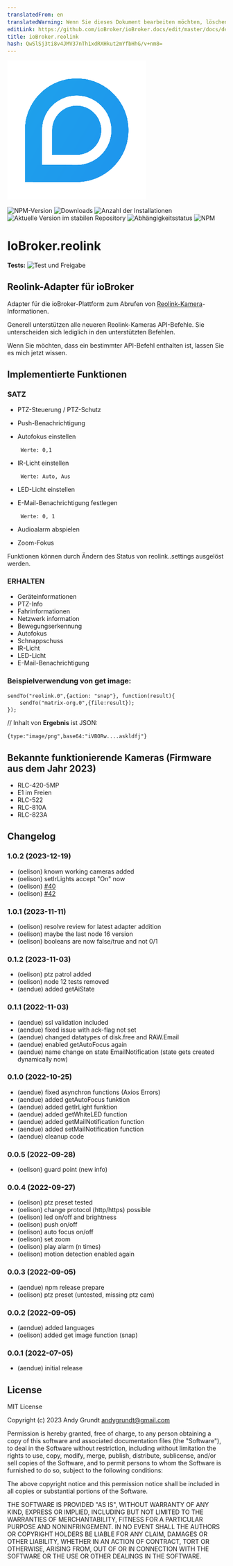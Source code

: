 ```yaml
---
translatedFrom: en
translatedWarning: Wenn Sie dieses Dokument bearbeiten möchten, löschen Sie bitte das Feld "translationsFrom". Andernfalls wird dieses Dokument automatisch erneut übersetzt
editLink: https://github.com/ioBroker/ioBroker.docs/edit/master/docs/de/adapterref/iobroker.reolink/README.md
title: ioBroker.reolink
hash: QwSlSj3ti8v4JMV37nTh1xdRXHkut2mYfbHhG/v+nm8=
---
```

![Logo](../../../en/adapterref/iobroker.reolink/admin/reolink_logo.png)

![NPM-Version](https://img.shields.io/npm/v/iobroker.reolink.svg)
![Downloads](https://img.shields.io/npm/dm/iobroker.reolink.svg)
![Anzahl der Installationen](https://iobroker.live/badges/reolink-installed.svg)
![Aktuelle Version im stabilen Repository](https://iobroker.live/badges/reolink-stable.svg)
![Abhängigkeitsstatus](https://img.shields.io/david/aendue/iobroker.reolink.svg)
![NPM](https://nodei.co/npm/iobroker.reolink.png?downloads=true)

# IoBroker.reolink
**Tests:** ![Test und Freigabe](https://github.com/aendue/ioBroker.reolink/workflows/Test%20and%20Release/badge.svg)

## Reolink-Adapter für ioBroker
Adapter für die ioBroker-Plattform zum Abrufen von [Reolink-Kamera](https://reolink.com/)-Informationen.

Generell unterstützen alle neueren Reolink-Kameras API-Befehle. Sie unterscheiden sich lediglich in den unterstützten Befehlen.

Wenn Sie möchten, dass ein bestimmter API-Befehl enthalten ist, lassen Sie es mich jetzt wissen.

## Implementierte Funktionen
### SATZ
 - PTZ-Steuerung / PTZ-Schutz
 - Push-Benachrichtigung
 - Autofokus einstellen

        Werte: 0,1

 - IR-Licht einstellen

        Werte: Auto, Aus

 - LED-Licht einstellen
 - E-Mail-Benachrichtigung festlegen

        Werte: 0, 1

 - Audioalarm abspielen
 - Zoom-Fokus

 Funktionen können durch Ändern des Status von reolink.<Instanze>.settings ausgelöst werden.

 ### ERHALTEN
 - Geräteinformationen
 - PTZ-Info
 - Fahrinformationen
 - Netzwerk information
 - Bewegungserkennung
 - Autofokus
 - Schnappschuss
 - IR-Licht
 - LED-Licht
 - E-Mail-Benachrichtigung

### Beispielverwendung von get image:
```
sendTo("reolink.0",{action: "snap"}, function(result){
    sendTo("matrix-org.0",{file:result});
});
```

// Inhalt von **Ergebnis** ist JSON:

```
{type:"image/png",base64:"iVBORw....askldfj"}
```

## Bekannte funktionierende Kameras (Firmware aus dem Jahr 2023)
- RLC-420-5MP
- E1 im Freien
- RLC-522
- RLC-810A
- RLC-823A

## Changelog
<!--
    Placeholder for the next version (at the beginning of the line):
    ### **WORK IN PROGRESS**
-->
### 1.0.2 (2023-12-19)
* (oelison) known working cameras added
* (oelison) setIrLights accept "On" now
* (oelison) [#40](https://github.com/aendue/ioBroker.reolink/issues/40)
* (oelison) [#42](https://github.com/aendue/ioBroker.reolink/issues/42)

### 1.0.1 (2023-11-11)
* (oelison) resolve review for latest adapter addition
* (oelison) maybe the last node 16 version
* (oelison) booleans are now false/true and not 0/1

### 0.1.2 (2023-11-03)
* (oelison) ptz patrol added
* (oelison) node 12 tests removed
* (aendue) added getAiState

### 0.1.1 (2022-11-03)
* (aendue) ssl validation included
* (aendue) fixed issue with ack-flag not set
* (aendue) changed datatypes of disk.free and RAW.Email
* (aendue) enabled getAutoFocus again
* (aendue) name change on state EmailNotification (state gets created dynamically now)

### 0.1.0 (2022-10-25)
* (aendue) fixed asynchron functions (Axios Errors)
* (aendue) added getAutoFocus funktion
* (aendue) added getIrLight funktion
* (aendue) added getWhiteLED function
* (aendue) added getMailNotification function
* (aendue) added setMailNotification function
* (aendue) cleanup code

### 0.0.5 (2022-09-28)

* (oelison) guard point (new info)

### 0.0.4 (2022-09-27)

* (oelison) ptz preset tested
* (oelison) change protocol (http/https) possible
* (oelison) led on/off and brightness
* (oelison) push on/off
* (oelison) auto focus on/off
* (oelison) set zoom
* (oelison) play alarm (n times)
* (oelison) motion detection enabled again

### 0.0.3 (2022-09-05)

* (aendue) npm release prepare
* (oelison) ptz preset (untested, missing ptz cam)

### 0.0.2 (2022-09-05)

* (aendue) added languages
* (oelison) added get image function (snap)

### 0.0.1 (2022-07-05)

* (aendue) initial release

## License
MIT License

Copyright (c) 2023 Andy Grundt <andygrundt@gmail.com>

Permission is hereby granted, free of charge, to any person obtaining a copy
of this software and associated documentation files (the "Software"), to deal
in the Software without restriction, including without limitation the rights
to use, copy, modify, merge, publish, distribute, sublicense, and/or sell
copies of the Software, and to permit persons to whom the Software is
furnished to do so, subject to the following conditions:

The above copyright notice and this permission notice shall be included in all
copies or substantial portions of the Software.

THE SOFTWARE IS PROVIDED "AS IS", WITHOUT WARRANTY OF ANY KIND, EXPRESS OR
IMPLIED, INCLUDING BUT NOT LIMITED TO THE WARRANTIES OF MERCHANTABILITY,
FITNESS FOR A PARTICULAR PURPOSE AND NONINFRINGEMENT. IN NO EVENT SHALL THE
AUTHORS OR COPYRIGHT HOLDERS BE LIABLE FOR ANY CLAIM, DAMAGES OR OTHER
LIABILITY, WHETHER IN AN ACTION OF CONTRACT, TORT OR OTHERWISE, ARISING FROM,
OUT OF OR IN CONNECTION WITH THE SOFTWARE OR THE USE OR OTHER DEALINGS IN THE
SOFTWARE.